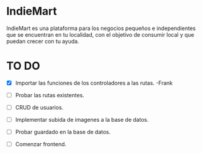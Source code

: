 # IndieMart
IndieMart es una plataforma para los negocios pequeños e independientes que se encuentran en tu localidad, con el objetivo de consumir local y que puedan crecer con tu ayuda.
# TO DO
- [x] Importar las funciones de los controladores a las rutas. -Frank
- [ ] Probar las rutas existentes.
- [ ] CRUD de usuarios.
- [ ] Implementar subida de imagenes a la base de datos.
- [ ] Probar guardado en la base de datos.
- [ ] Comenzar frontend.

